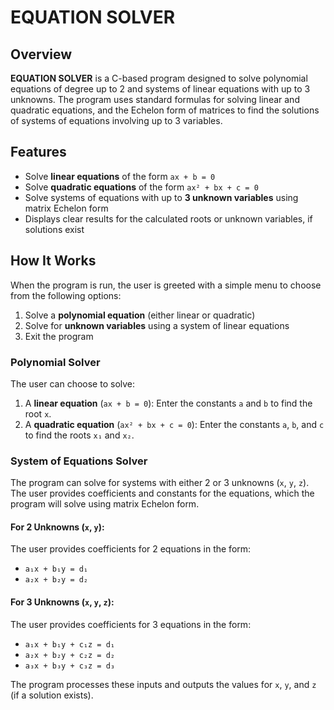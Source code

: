 # EQUATION SOLVER

## Overview
**EQUATION SOLVER** is a C-based program designed to solve polynomial equations of degree up to 2 and systems of linear equations with up to 3 unknowns. The program uses standard formulas for solving linear and quadratic equations, and the Echelon form of matrices to find the solutions of systems of equations involving up to 3 variables.

## Features
- Solve **linear equations** of the form `ax + b = 0`
- Solve **quadratic equations** of the form `ax² + bx + c = 0`
- Solve systems of equations with up to **3 unknown variables** using matrix Echelon form
- Displays clear results for the calculated roots or unknown variables, if solutions exist

## How It Works
When the program is run, the user is greeted with a simple menu to choose from the following options:
1. Solve a **polynomial equation** (either linear or quadratic)
2. Solve for **unknown variables** using a system of linear equations
3. Exit the program

### Polynomial Solver
The user can choose to solve:
1. A **linear equation** (`ax + b = 0`): Enter the constants `a` and `b` to find the root `x`.
2. A **quadratic equation** (`ax² + bx + c = 0`): Enter the constants `a`, `b`, and `c` to find the roots `x₁` and `x₂`.

### System of Equations Solver
The program can solve for systems with either 2 or 3 unknowns (`x`, `y`, `z`). The user provides coefficients and constants for the equations, which the program will solve using matrix Echelon form.

#### For 2 Unknowns (`x`, `y`):
The user provides coefficients for 2 equations in the form:

- `a₁x + b₁y = d₁`  
- `a₂x + b₂y = d₂`

#### For 3 Unknowns (`x`, `y`, `z`):
The user provides coefficients for 3 equations in the form:

- `a₁x + b₁y + c₁z = d₁`  
- `a₂x + b₂y + c₂z = d₂`  
- `a₃x + b₃y + c₃z = d₃`

The program processes these inputs and outputs the values for `x`, `y`, and `z` (if a solution exists).





